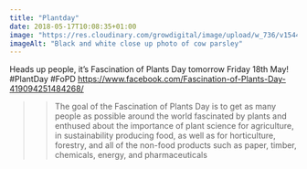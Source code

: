 ```yaml
---
title: "Plantday"
date: 2018-05-17T10:08:35+01:00
image: "https://res.cloudinary.com/growdigital/image/upload/w_736/v1544130012/cow-parsley-27263566647.jpg"
imageAlt: "Black and white close up photo of cow parsley"
---
```


Heads up people, it’s Fascination of Plants Day tomorrow Friday 18th May! #PlantDay #FoPD
https://www.facebook.com/Fascination-of-Plants-Day-419094251484268/

> >The goal of the Fascination of Plants Day is to get as many people as possible around the world fascinated by plants and enthused about the importance of plant science for agriculture, in sustainability producing food, as well as for horticulture, forestry, and all of the non-food products such as paper, timber, chemicals, energy, and pharmaceuticals
